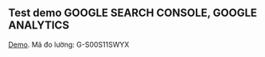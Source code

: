 ## Test demo GOOGLE SEARCH CONSOLE, GOOGLE ANALYTICS

 [Demo](https://orangefoxie.github.io/demotmdt/).
 Mã đo lường: G-S00S11SWYX
 